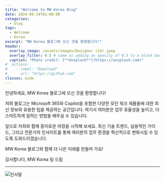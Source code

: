 ```yaml
---
title: "Welcome to MW Korea Blog"
date: 2024-09-24T01:00:00
categories:
  - blog
tags:
  - Welcome
  - Korea
excerpt: "MW Korea 블로그에 오신 것을 환영합니다!"
header:
  overlay_image: /assets/images/Designer (14).jpeg
  overlay_filter: 0.5 # same as adding an opacity of 0.5 to a black background
  caption: "Photo credit: [**Unsplash**](https://unsplash.com)"
#  actions:
#    - label: "Download"
#      url: "https://github.com"
classes: wide
---
```


안녕하세요, MW Korea 블로그에 오신 것을 환영합니다!

저희 블로그는 Microsoft 365와 Copilot을 포함한 다양한 모던 워크 제품들에 대한 최신 정보와 유용한 팁을 제공하는 공간입니다. 여기서 여러분은 업무 효율성을 높이고, 더 스마트하게 일하는 방법을 배우실 수 있습니다.

앞으로 저희와 함께 흥미로운 여정을 시작해 보세요. 최신 기술 트렌드, 실용적인 가이드, 그리고 전문가의 인사이트를 통해 여러분의 업무 환경을 혁신적으로 변화시킬 수 있도록 도와드리겠습니다.

MW Korea 블로그와 함께 더 나은 미래를 만들어 가요!

감사합니다, MW Korea 팀 드림

---

![인사말](/mwkorea/assets/images/20240926/copilot.png)